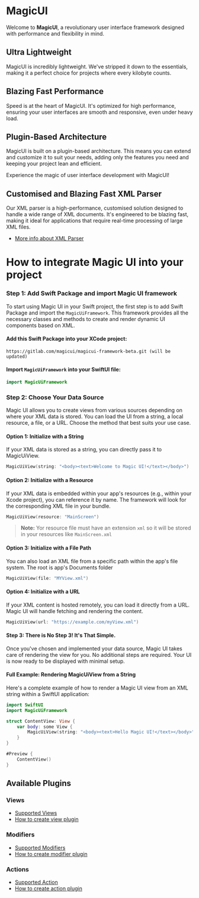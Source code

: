 # MagicUI

Welcome to **MagicUI**, a revolutionary user interface framework designed with performance and flexibility in mind. 

## Ultra Lightweight

MagicUI is incredibly lightweight. We've stripped it down to the essentials, making it a perfect choice for projects where every kilobyte counts.

## Blazing Fast Performance

Speed is at the heart of MagicUI. It's optimized for high performance, ensuring your user interfaces are smooth and responsive, even under heavy load.

## Plugin-Based Architecture

MagicUI is built on a plugin-based architecture. This means you can extend and customize it to suit your needs, adding only the features you need and keeping your project lean and efficient.

Experience the magic of user interface development with MagicUI!

## Customised and Blazing Fast XML Parser
Our XML parser is a high-performance, customised solution designed to handle a wide range of XML documents. It's engineered to be blazing fast, making it ideal for applications that require real-time processing of large XML files.
* [More info about XML Parser](./XmlParser.md)

# How to integrate Magic UI into your project

### Step 1: Add Swift Package and import Magic UI framework

To start using Magic UI in your Swift project, the first step is to add Swift Package and import the `MagicUiFramework`. This framework provides all the necessary classes and methods to create and render dynamic UI components based on XML.


#### Add this Swift Package into your XCode project:
```
https://gitlab.com/magicui/magicui-framework-beta.git (will be updated)
```
#### Import `MagicUiFramework` into your SwiftUI file:
```swift
import MagicUiFramework
```

### Step 2: Choose Your Data Source

Magic UI allows you to create views from various sources depending on where your XML data is stored. You can load the UI from a string, a local resource, a file, or a URL. Choose the method that best suits your use case.

#### Option 1: Initialize with a String
If your XML data is stored as a string, you can directly pass it to MagicUiView.

```swift
MagicUiView(string: "<body><text>Welcome to Magic UI!</text></body>")
```

#### Option 2: Initialize with a Resource
If your XML data is embedded within your app's resources (e.g., within your Xcode project), you can reference it by name. The framework will look for the corresponding XML file in your bundle.

```swift
MagicUiView(resource: "MainScreen")
```
> **Note:** Yor resource file must have an extension `xml` so it will be stored in your resources like `MainScreen.xml`

#### Option 3: Initialize with a File Path
You can also load an XML file from a specific path within the app's file system. The root is app's Documents folder

```swift
MagicUiView(file: "MYView.xml")
```

#### Option 4: Initialize with a URL
If your XML content is hosted remotely, you can load it directly from a URL. Magic UI will handle fetching and rendering the content.

```swift
MagicUiView(url: "https://example.com/myView.xml")
```

#### Step 3: There is No Step 3! It's That Simple.
Once you've chosen and implemented your data source, Magic UI takes care of rendering the view for you. No additional steps are required. Your UI is now ready to be displayed with minimal setup.

#### Full Example: Rendering MagicUiView from a String
Here's a complete example of how to render a Magic UI view from an XML string within a SwiftUI application:

```swift
import SwiftUI
import MagicUiFramework

struct ContentView: View {
    var body: some View {
        MagicUiView(string: "<body><text>Hello Magic UI!</text></body>")
    }
}

#Preview {
    ContentView()
}
```

## Available Plugins

### Views
* [Supported Views](./Views.md)
* [How to create view plugin](./PluginViews.md)

### Modifiers
* [Supported Modifiers](./Modifiers.md)
* [How to create modifier plugin](./PluginModifiers.md)

### Actions
* [Supported Action](./Actions.md)
* [How to create action plugin](./PluginActions.md)

